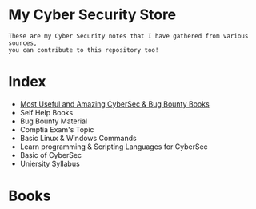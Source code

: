 # My Cyber Security Store

    These are my Cyber Security notes that I have gathered from various sources, 
    you can contribute to this repository too!

# Index
- [Most Useful and Amazing CyberSec & Bug Bounty Books](#Books)
- Self Help Books
- Bug Bounty Material
- Comptia Exam's Topic
- Basic Linux & Windows Commands
- Learn programming & Scripting Languages for CyberSec
- Basic of CyberSec
- Uniersity Syllabus 

# Books
